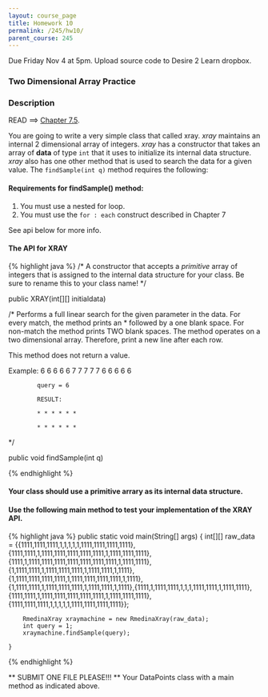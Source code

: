 ```yaml
---
layout: course_page
title: Homework 10
permalink: /245/hw10/
parent_course: 245
---
```


Due Friday Nov 4 at 5pm. Upload source code to Desire 2 Learn dropbox.

### Two Dimensional Array Practice


### Description

READ ==> [Chapter 7.5](http://math.hws.edu/javanotes/c7/s5.html).

You are going to write a very simple class that called xray. *xray* maintains an internal 2 dimensional array of integers. *xray* has a constructor that takes an array of **data** of type ```int``` that it uses to initialize its internal data structure. *xray* also has one other method that is used to search the data for a given value. The ```findSample(int q)``` method requires the following: 

#### Requirements for findSample() method:
1. You must use a nested for loop.
2. You must use the ```for : each``` construct described in Chapter 7

See api below for more info. 

#### The API for XRAY

{% highlight java %}
/* 
A constructor that accepts a *primitive* array of integers 
that is assigned to the internal data structure for your class. 
Be sure to rename this to your class name!
*/

public XRAY(int[][] initialdata)


/* 
Performs a full linear search for the given parameter in the data. 
For every match, the method prints an * followed by a one blank space. For 
non-match the method prints TWO blank spaces. The method operates 
on a two dimensional array. Therefore, print a new line after each row.

This method does not return a value.

Example:	6 6 6 6 6
			7 7 7 7 7
			6 6 6 6 6

			query = 6
			
			RESULT:

			* * * * * *

			* * * * * *          
*/			      

public void findSample(int q)

{% endhighlight %}

#### Your class should use a primitive arrary as its internal data structure. 

#### Use the following main method to test your implementation of the XRAY API.
{% highlight java %}
	public static void main(String[] args) {
		int[][] raw_data = {{1111,1111,1111,1,1,1,1,1,1111,1111,1111,1111},{1111,1111,1,1111,1111,1111,1111,1111,1,1111,1111,1111},{1111,1,1111,1111,1111,1111,1111,1111,1111,1,1111,1111},{1,1111,1111,1,1111,1111,1111,1,1111,1111,1,1111},{1,1111,1111,1111,1111,1,1111,1111,1111,1111,1,1111},{1,1111,1111,1,1111,1111,1111,1,1111,1111,1,1111},{1111,1,1111,1111,1,1,1,1111,1111,1,1111,1111},{1111,1111,1,1111,1111,1111,1111,1111,1,1111,1111,1111},{1111,1111,1111,1,1,1,1,1,1111,1111,1111,1111}};

		RmedinaXray xraymachine = new RmedinaXray(raw_data);
		int query = 1;
		xraymachine.findSample(query);		

	}
{% endhighlight %}


** SUBMIT ONE FILE PLEASE!!! ** Your DataPoints class with a main method as indicated above.










